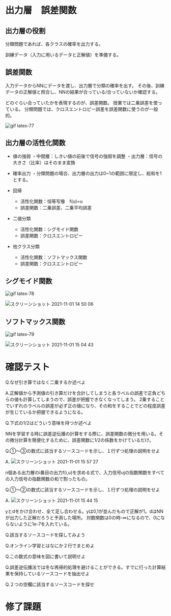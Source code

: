 # 出力層　誤差関数

## 出力層の役割
分類問題であれば、各クラスの確率を出力する。

訓練データ（入力に用いるデータと正解値）を準備する。

## 誤差関数
入力データからNNにデータを渡し、出力層で分類の確率を出す。
その後、訓練データの正解値と照合し、NNの結果が合っている/合っていないか確認する。

どのぐらい合っていたかを表現するのが、誤差関数。
授業では二乗誤差を使っている。
分類問題では、クロスエントロピー誤差を誤差関数に使うのが一般的。

![gif latex-77](https://user-images.githubusercontent.com/85814165/139612182-b4c718a8-033f-40d6-b6b0-1b2f9327df91.gif)

## 出力層の活性化関数
- 値の強弱
・中間層：しきい値の前後で信号の強弱を調整
・出力層：信号の大きさ（比率）はそのまま変換

- 確率出力
・分類問題の場合、出力層の出力は0~1の範囲に限定し、総和を1とする。

- 回帰
  - 活性化関数：恒等写像　f(u)=u
  - 誤差関数：二乗誤差、二乗平均誤差
- 二値分類
  - 活性化関数：シグモイド関数
  - 誤差関数：クロスエントロピー 
- 他クラス分類
  - 活性化関数：ソフトマックス関数
  - 誤差関数：クロスエントロピー 

## シグモイド関数

![gif latex-78](https://user-images.githubusercontent.com/85814165/139627326-bb17deed-15b9-4405-8e3a-0d106764eba8.gif)

![スクリーンショット 2021-11-01 14 50 06](https://user-images.githubusercontent.com/85814165/139627384-c08c00b9-07cc-411e-b67f-6e01c9f7e2c4.png)

## ソフトマックス関数

![gif latex-79](https://user-images.githubusercontent.com/85814165/139628201-e6064671-399c-4b12-ae9c-b275079a36fa.gif)

![スクリーンショット 2021-11-01 15 04 43](https://user-images.githubusercontent.com/85814165/139628623-3191d26b-a661-4a35-818c-43ba99fdffb6.png)


# 確認テスト

Q.なぜ引き算ではなく二乗するか述べよ

A.正解値から予測値の引き算だけを合計してしまうと各ラベルの誤差で正負どちらの値も計算してしまうので、誤差が把握できなくなってしまう。
2乗することでいずれのラベルの誤差が必ず正の値になり、その和をすることでどの程度誤差が生じているか把握できるようになる。

Q.下式の1/2はどういう意味を持つか述べよ

NNを学習する時に誤差逆伝播の計算をする際に、誤差関数の微分を用いる。その微分計算を簡便化するために、誤差関数に1/2の係数をかけているだけ。

Q.①〜③の数式に該当するソースコードを示し、１行ずつ処理の説明をせよ

A.
![スクリーンショット 2021-11-01 15 57 27](https://user-images.githubusercontent.com/85814165/139633478-80b86968-8b24-4ca4-aad9-176bec5a15c1.png)

n個ある出力層のi番目の出力f(i,u)を求める式で、入力信号ujの指数関数をすべての入力信号の指数関数の和で割ったもの。

Q.①〜②の数式に該当するソースコードを示し、１行ずつ処理の説明をせよ

A.
![スクリーンショット 2021-11-01 15 44 15](https://user-images.githubusercontent.com/85814165/139632199-dce2e220-208d-435f-8f0b-7a39df1ebe5d.png)

yとdをかけ合わせ、全て足し合わせる。yは0,1が並んだもので正解が1。dはNNが出力した正解だろうと予測した場所。
対数関数は0の時-∞になるので、0にならないように1e-7を入れている。


Q.該当するソースコードを探してみよう

Q.オンライン学習とはなにか２行でまとめよ

Q.この数式の意味を図に書いて説明せよ

Q.誤差逆伝播法では冬な再帰的処理を避けることができる。すでに行った計算結果を保持しているソースコードを抽出せよ

Q.２つの空欄に該当するソースコードを探せ

# 修了課題
